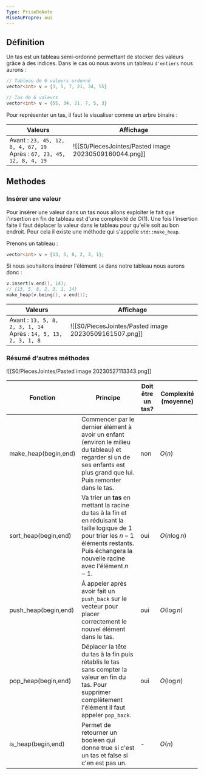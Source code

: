 ```yaml
---
Type: PriseDeNote
MiseAuPropre: oui
---
```


## Définition
Un tas est un tableau semi-ordonné permettant de stocker des valeurs grâce à des indices. Dans le cas où nous avons un tableau `d'entiers` nous aurons : 
```cpp
// Tableau de 6 valeurs ordonné
vector<int> v = {3, 5, 7, 21, 34, 55}

// Tas de 6 valeurs
vector<int> v = {55, 34, 21, 7, 5, 3}
```

Pour représenter un tas, il faut le visualiser comme un arbre binaire :

|Valeurs|Affichage|
|--|--|
|Avant : `23, 45, 12, 8, 4, 67, 19`<br>Après : `67, 23, 45, 12, 8, 4, 19`|![[S0/PiecesJointes/Pasted image 20230509160044.png]]|

## Methodes
### Insérer une valeur
Pour insérer une valeur dans un tas nous allons exploiter le fait que l'insertion en fin de tableau est d'une complexité de $O(1)$. Une fois l'insertion faite il faut déplacer la valeur dans le tableau pour qu'elle soit au bon endroit. Pour cela il existe une méthode qui s'appelle `std::make_heap`.

Prenons un tableau :
```cpp
vector<int> v = {13, 5, 8, 2, 3, 1};
```

Si nous souhaitons insérer l'élément `14` dans notre tableau nous aurons donc : 
```cpp
v.insert(v.end(), 14);
// {13, 5, 8, 2, 3, 1, 14}
make_heap(v.being(), v.end());
```

|Valeurs|Affichage|
|--|--|
|Avant : `13, 5, 8, 2, 3, 1, 14` <br> Après : `14, 5, 13, 2, 3, 1, 8`|![[S0/PiecesJointes/Pasted image 20230509161507.png]]|

### Résumé d'autres méthodes
![[S0/PiecesJointes/Pasted image 20230527113343.png]]

| Fonction             | Principe                                                                                                                                                                                        | Doit être un tas? |Complexité (moyenne)|
| -------------------- | ----------------------------------------------------------------------------------------------------------------------------------------------------------------------------------------------- | ----------------- | --- |
| make_heap(begin,end) | Commencer par le dernier élément à avoir un enfant (environ le milieu du tableau) et regarder si un de ses enfants est plus grand que lui. Puis remonter dans le tas.                           | non               |$O(n)$| 
| sort_heap(begin,end) | Va trier un **tas** en mettant la racine du tas à la fin et en réduisant la taille logique de 1 pour trier les $n-1$ éléments restants. Puis échangera la nouvelle racine avec l'élément $n-1$. | oui               |$O(n\log n)$|
| push_heap(begin,end) | À appeler après avoir fait un `push_back` sur le vecteur pour placer correctement le nouvel élément dans le tas.                                                                                | oui               |$O(\log n)$|
| pop_heap(begin,end)  | Déplacer la tête du tas à la fin puis rétablis le tas sans compter la valeur en fin du tas. Pour supprimer complètement l'élément il faut appeler `pop_back`.                                   | oui               |$O(\log n)$|
| is_heap(begin,end)   | Permet de retourner un booleen qui donne true si c'est un tas et false si c'en est pas un.                                                                                                      | -                 |$O(n)$|


